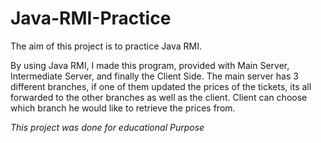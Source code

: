 # Java-RMI-Practice
The aim of this project is to practice Java RMI.

By using Java RMI, I made this program, provided with Main Server, Intermediate Server, and finally the Client Side.
The main server has 3 different branches, if one of them updated the prices of the tickets, its all forwarded to the other branches as well as the client.
Client can choose which branch he would like to retrieve the prices from.

*This project was done for educational Purpose*
